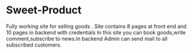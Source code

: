 # Sweet-Product
Fully working site for selling goods
. Site contains 8 pages at front end and 10 pages in backend with credentials
In this site you can book goods,write comment,subscribe to news.In backend Admin can send mail to all subscribed customers.